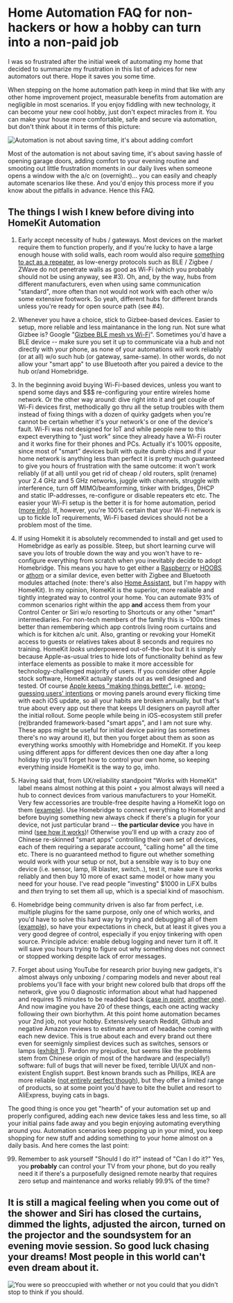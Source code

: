 # Home Automation FAQ for non-hackers or how a hobby can turn into a non-paid job

I was so frustrated after the initial week of automating my home that decided to summarize my frustration in this list of advices for new automators out there. Hope it saves you some time. 

When stepping on the home automation path keep in mind that like with any other home improvement project, measurable benefits from automation are negligible in most scenarios. If you enjoy fiddling with new technology, it can become your new cool hobby, just don't expect miracles from it. You can make your house more comfortable, safe and secure via automation, but don't think about it in terms of this picture:

![Automation is not about saving time, it's about adding comfort](https://imgs.xkcd.com/comics/is_it_worth_the_time_2x.png)

Most of the automation is not about saving time, it's about saving hassle of opening garage doors, adding comfort to your evening routine and smooting out little frustration moments in our daily lives when someone opens a window with the a/c on (overnight)... you can easily and cheaply automate scenarios like these. And you'd enjoy this process more if you know about the pitfalls in advance. Hence this FAQ.

## The things I wish I knew before diving into HomeKit Automation

1. Early accept necessity of hubs / gateways. Most devices on the market require them to function properly, and  if you're lucky to have a large enough house with solid walls, each room would also require [something to act as a repeater](https://www.reddit.com/r/homeautomation/comments/m7wktp/what_are_some_useful_zigbee_repeaters/), as low-energy protocols such as BLE / Zigbee / ZWave do not penetrate walls as good as Wi-Fi (which you probably should not be using anyway, see #3). Oh, and, by the way, hubs from different manufacturers, even when using same communication "standard", more often than not would not work with each other w/o some extensive footwork. So yeah, different hubs for different brands unless you're ready for open source path (see #4).

2. Whenever you have a choice, stick to Gizbee-based devices. Easier to setup, more reliable and less maintanance in the long run. Not sure what Gizbee is? Google "[Gizbee BLE mesh vs Wi-Fi](https://www.google.com/search?q=Gizbee+BLE+mesh+vs+Wi-Fi)". Sometimes you'd have a BLE device -- make sure you set it up to communicate via a hub and not directly with your phone, as none of your automations will work reliably (or at all) w/o such hub (or gateway, same-same). In other words, do not allow your "smart app" to use Bluetooth after you paired a device to the hub or/and Homebridge.

3. In the beginning avoid buying Wi-Fi-based devices, unless you want to spend some days and $$$ re-configuring your entire wireles home network. Or the other way around: dive right into it and get couple of Wi-Fi devices first, methodically go thru all the setup troubles with them instead of fixing things with a dozen of quirky gadgets when you're cannot be certain whether it's your network's or one of the device's fault. Wi-Fi was not designed for IoT and while people new to this expect everything to "just work" since they already have a Wi-Fi router and it works fine for their phones and PCs. Actually it's 100% opposite, since most of "smart" devices built with quite dumb chips and if your home network is anything less than perfect it is pretty much guaranteed to give you hours of frustration with the same outcome: it won't work reliably (if at all) until you get rid of cheap / old routers, split (rename) your 2.4 GHz and 5 GHz networks, juggle with channels, struggle with interference, turn off MIMO/beamforming, tinker with bridges, DHCP and static IP-addresses, re-configure or disable repeaters etc etc. The easier your Wi-Fi setup is the better it is for home automation, period ([more info](https://www.reddit.com/r/HomeKit/comments/bi0bp1/no_response_a_constant_irritation_with_homekit/)). If, however, you're 100% certain that your Wi-Fi network is up to fickle IoT requirements, Wi-Fi based devices should not be a problem most of the time.

4. If using Homekit it is absolutely recommended to install and get used to Homebridge as early as possible. Steep, but short learning curve will save you lots of trouble down the way and you won't have to re-configure everything from scratch when you inevitably decide to adopt Homebridge. This means you have to get either a [Raspberry](https://www.reddit.com/r/homebridge/comments/dlct5d/homebridge_experience_with_raspberry_pi_zero_wh/) or [HOOBS](https://hoobs.com/) or [athom](https://www.aliexpress.com/wholesale?trafficChannel=main&d=y&CatId=0&SearchText=athom+homekit&ltype=wholesale&SortType=price_desc&page=1&groupsort=1) or a similar device, even better with Zigbee and Bluetooth modules attached (note: there's also [Home Assistant](https://www.home-assistant.io/), but I'm happy with HomeKit). In my opinion, HomeKit is the superior, more realiable and tightly integrated way to control your home. You can automate 93% of common scenarios right within the app __and__ access them from your Control Center or Siri w/o resorting to Shortcuts or any other "smart" intermediaries. For non-tech members of the family this is ~100x times better than remembering which app controls living room curtains and which is for kitchen a/c unit. Also, granting or revoking your HomeKit access to guests or relatives takes about 8 seconds and requires no training. HomeKit _looks_ underpowered out-of-the-box but it is simply because Apple-as-usual tries to hide lots of functionality behind as few interface elements as possible to make it more accessible for technology-challenged majority of users. If you consider other Apple stock software, HomeKit actually stands out as well designed and tested. Of course [Apple keeps "making things better"](https://www.reddit.com/r/HomeKit/comments/lmhztb/homekit_in_control_center_is_so_bad/), i.e. [wrong-guessing users' intentions](https://www.reddit.com/r/HomeKit/comments/hhimll/the_ios_14_control_center_automatically_shows/) or moving panels around every flicking time with each iOS update, so all your habits are broken annually, but that's true about every app out there that keeps UI designers on payroll after the initial rollout. Some people while being in iOS-ecosystem still prefer (re)branded framework-based "smart apps", and I am not sure why. These apps might be useful for initial device pairing (as sometimes there's no way around it), but then you forget about them as soon as everything works smoothly with Homebridge and HomeKit. If you keep using different apps for different devices then one day after a long holiday trip you'll forget how to control your own home, so keeping everything inside HomeKit is the way to go, imho.

5. Having said that, from UX/reliability standpoint "Works with HomeKit" label means almost nothing at this point + you almost always will need a hub to connect devices from various manufacturers to your HomeKit. Very few accessories are trouble-free despite having a HomeKit logo on them ([example](https://www.reddit.com/r/tradfri/comments/lqgf3a/using_tradfri_motion_sensors_with_homekit/)). Use Homebridge to connect everything to HomeKit and before buying something new always check if there's a plugin for your device, not just particular brand -- __the particular device__ you have in mind ([see how it works](https://github.com/dresden-elektronik/deconz-rest-plugin/wiki/Supported-Devices))! Otherwise you'll end up with a crazy zoo of Chinese re-skinned "smart apps" controlling their own set of devices, each of them requiring a separate account, "calling home" all the time etc. There is no guaranteed method to figure out whether something would work with your setup or not, but a sensible way is to buy one device (i.e. sensor, lamp, IR blaster, switch..), test it, make sure it works reliably and then buy 10 more of exact same model or how many you need for your house. I've read people "investing" $1000 in LiFX bulbs and _then_ trying to set them all up, which is a special kind of masochism.

6. Homebridge being community driven is also far from perfect, i.e. multiple plugins for the same purpose, only one of which works, and you'd have to solve this hard way by trying and debugging all of them ([example](https://www.npmjs.com/search?q=tuya%20homebridge)), so have your expectations in check, but at least it gives you a very good degree of control, especially if you enjoy tinkering with open source. Principle advice: enable debug logging and never turn it off. It will save you hours trying to figure out why something does not connect or stopped working despite lack of error messages. 

7. Forget about using YouTube for research prior buying new gadgets, it's almost always only unboxing / comparing models and never about real problems you'll face with your bright new colored bulb that drops off the network, give you 0 diagnostic information about what had happened and requires 15 minutes to be readded back ([case in point](https://forum.yeelight.com/search?q=available), [another one](https://www.reddit.com/r/lifx/search/?q=connection&restrict_sr=1)). And now imagine you have 20 of these things, each one acting wacky following their own biorhythm. At this point home automation becames your 2nd job, not your hobby. 
Extensively search Reddit, Github and negative Amazon reviews to estimate amount of headache coming with each new device. This is true about each and every brand out there even for seemignly simpliest devices such as switches, sensors or lamps ([exhibit 1](https://www.reddit.com/r/Hue/search/?q=disconnected&restrict_sr=1)). Pardon my prejudice, but seems like the problems stem from Chinese origin of most of the hardware and (especially!) software: full of bugs that will never be fixed, terrible UI/UX and non-existent English supprt. Best known brands such as Phillips, IKEA are more reliable ([not entirely perfect though](https://www.reddit.com/r/tradfri/comments/di7h18/ikea_motion_sensor_designed_to_fail/)), but they offer a limited range of products, so at some point you'd have to bite the bullet and resort to AliExpress, buying cats in bags.

The good thing is once you get "hearth" of your automation set up and properly configured, adding each new device takes less and less time, so all your initial pains fade away and you begin enjoying automating everything around you. Automation scenarios keep popping up in your mind, you keep shopping for new stuff and adding something to your home almost on a daily basis. And here comes the last point: 

99. Remember to ask yourself "Should I do it?" instead of "Can I do it?" Yes, you __probably__ can control your TV from your phone, but do you really need it if there's a purposefully designed remote nearby that requires zero setup and maintenance and works reliably 99.9% of the time?

## It is still a magical feeling when you come out of the shower and Siri has closed the curtains, dimmed the lights, adjusted the aircon, turned on the projector and the soundsystem for an evening movie session. So good luck chasing your dreams! Most people in this world can't even dream about it.

![You were so preoccupied with whether or not you could that you didn't stop to think if you should.](https://wrnr.com/assets/images/Bobby%20Blogz/2019/march/you-were-so-preoccupied-with-whether-or-not-you-could-you-didnt-stop-to-think-if-you-should.jpg)


